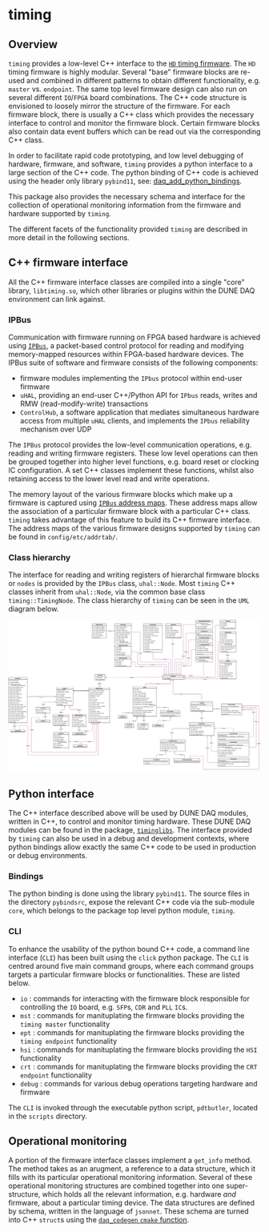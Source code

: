 # timing

## Overview

`timing` provides a low-level C++ interface to the [`HD` timing firmware](https://gitlab.cern.ch/dune-daq/timing/timing-board-firmware). The `HD` timing firmware is highly modular. Several "base" firmware blocks are re-used and combined in different patterns to obtain different functionality, e.g. `master` vs. `endpoint`. The same top level firmware design can also run on several different `IO`/`FPGA`  board combinations. The C++ code structure is envisioned to loosely mirror the structure of the firmware. For each firmware block, there is usually a C++ class which provides the necessary interface to control and monitor the firmware block. Certain firmware blocks also contain data event buffers which can be read out via the corresponding C++ class.

In order to facilitate rapid code prototyping, and low level debugging of hardware, firmware, and software, `timing` provides a python interface to a large section of the C++ code. The python binding of C++ code is achieved using the header only library `pybind11`, see: [daq_add_python_bindings](https://dune-daq-sw.readthedocs.io/en/latest/packages/daq-cmake/#daq_add_python_bindings).

This package also provides the necessary schema and interface for the collection of operational monitoring information from the firmware and hardware supported by `timing`.

The different facets of the functionality provided `timing` are described in more detail in the following sections.

## C++ firmware interface
All the C++ firmware interface classes are compiled into a single "core" library, `libtiming.so`, which other libraries or plugins within the DUNE DAQ environment can link against.
### IPBus
Communication with firmware running on FPGA based hardware is achieved using [`IPBus`](https://ipbus.web.cern.ch/doc/user/html/index.html), a packet-based control protocol for reading and modifying memory-mapped resources within FPGA-based hardware devices. The IPBus suite of software and firmware consists of the following components:

* firmware modules implementing the `IPbus` protocol within end-user firmware
* `uHAL`, providing an end-user C++/Python API for `IPbus` reads, writes and RMW (read-modify-write) transactions
* `ControlHub`, a software application that mediates simultaneous hardware access from multiple `uHAL` clients, and implements the `IPbus` reliability mechanism over UDP

The `IPBus` protocol provides the low-level communication operations, e.g. reading and writing firmware registers. These low level operations can then be grouped together into higher level functions, e.g. board reset or clocking IC configuration. A set C++ classes implement these functions, whilst also retaining access to the lower level read and write operations.

The memory layout of the various firmware blocks which make up a firmware is captured using [`IPBus` address maps](https://ipbus.web.cern.ch/doc/user/html/software/uhalQuickTutorial.html#creating-an-address-table). These address maps allow the association of a particular firmware block with a particular C++ class. `timing` takes advantage of this feature to build its C++ firmware interface. The address maps of the various firmware designs supported by `timing` can be found in `config/etc/addrtab/`.

### Class hierarchy
The interface for reading and writing registers of hierarchal firmware blocks or `nodes` is provided by the `IPBus` class, `uhal::Node`. Most `timing` C++ classes inherit from `uhal::Node`, via the common base class `timing::TimingNode`. The class hierarchy of `timing` can be seen in the `UML` diagram below.

![timing C++ classes](./timing_class_diagram.png)

## Python interface
The C++ interface described above will be used by DUNE DAQ modules, written in C++, to control and monitor timing hardware. These DUNE DAQ modules can be found in the package, [`timinglibs`](https://github.com/DUNE-DAQ/timinglibs/). The interface provided by `timing` can also be used in a debug and development contexts, where python bindings allow exactly the same C++ code to be used in production or debug environments.
### Bindings
The python binding is done using the library `pybind11`. The source files in the directory `pybindsrc`, expose the relevant C++ code via the sub-module `core`, which belongs to the package top level python module, `timing`. 
### CLI
To enhance the usability of the python bound C++ code, a command line interface (`CLI`) has been built using the `click` python package. The `CLI` is centred around five main command groups, where each command groups targets a particular firmware blocks or functionalities. These are listed below.
* `io` : commands for interacting with the firmware block responsible for controlling the `IO` board, e.g. `SFP`s, `CDR` and `PLL` `IC`s. 
* `mst` : commands for manituplating the firmware blocks providing the `timing master` functionality
* `ept` : commands for manituplating the firmware blocks providing the `timing endpoint` functionality
* `hsi` : commands for manituplating the firmware blocks providing the `HSI` functionality
* `crt` : commands for manituplating the firmware blocks providing the `CRT endpoint` functionality
* `debug` : commands for various debug operations targeting hardware and firmware

The `CLI` is invoked through the executable python script, `pdtbutler`, located in the `scripts` directory.

## Operational monitoring
A portion of the firmware interface classes implement a `get_info` method. The method takes as an arugment, a reference to a data structure, which it fills with its particular operational monitoring information. Several of these operational monitoring structures are combined together into one super-structure, which holds all the relevant information, e.g. hardware *and* firmware, about a particular timing device. The data structures are defined by schema, written in the language of `jsonnet`. These schema are turned into C++ `struct`s using the [`daq_codegen` `cmake` function](https://dune-daq-sw.readthedocs.io/en/latest/packages/daq-cmake/#daq_codegen).